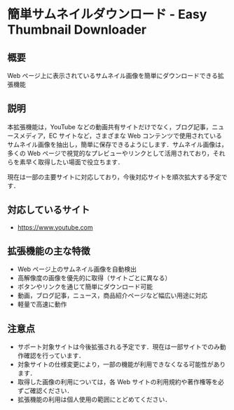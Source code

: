 # 簡単サムネイルダウンロード - Easy Thumbnail Downloader

## 概要

Web ページ上に表示されているサムネイル画像を簡単にダウンロードできる拡張機能

## 説明

本拡張機能は，YouTube などの動画共有サイトだけでなく，ブログ記事，ニュースメディア，EC サイトなど，さまざまな Web コンテンツで使用されているサムネイル画像を抽出し，簡単に保存できるようにします．サムネイル画像は，多くの Web ページで視覚的なプレビューやリンクとして活用されており，それらを素早く取得したい場面で役立ちます．

現在は一部の主要サイトに対応しており，今後対応サイトを順次拡大する予定です．

## 対応しているサイト

- https://www.youtube.com

## 拡張機能の主な特徴

- Web ページ上のサムネイル画像を自動検出
- 高解像度の画像を優先的に取得（サイトごとに異なる）
- ボタンやリンクを通じて簡単にダウンロード可能
- 動画，ブログ記事，ニュース，商品紹介ページなど幅広い用途に対応
- 軽量で高速に動作

## 注意点

- サポート対象サイトは今後拡張される予定です．現在は一部サイトでのみ動作確認を行っています．
- 対象サイトの仕様変更により，一部の機能が利用できなくなる可能性があります．
- 取得した画像の利用については，各 Web サイトの利用規約や著作権等を必ずご確認ください．
- 拡張機能の利用は個人使用の範囲にとどめてください．
